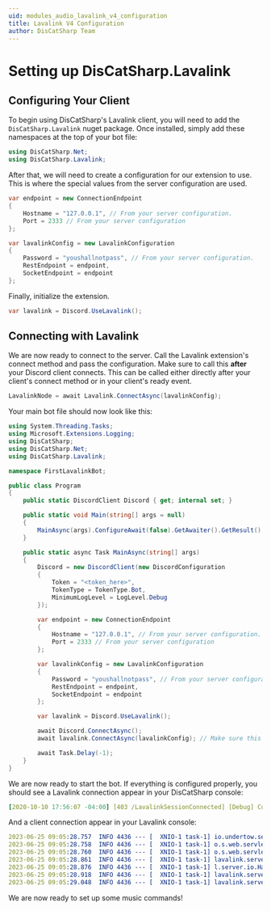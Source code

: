 ```yaml
---
uid: modules_audio_lavalink_v4_configuration
title: Lavalink V4 Configuration
author: DisCatSharp Team
---
```


# Setting up DisCatSharp.Lavalink

## Configuring Your Client

To begin using DisCatSharp's Lavalink client, you will need to add the `DisCatSharp.Lavalink` nuget package. Once installed, simply add these namespaces at the top of your bot file:
```cs
using DisCatSharp.Net;
using DisCatSharp.Lavalink;
```

After that, we will need to create a configuration for our extension to use. This is where the special values from the server configuration are used.
```cs
var endpoint = new ConnectionEndpoint
{
    Hostname = "127.0.0.1", // From your server configuration.
    Port = 2333 // From your server configuration
};

var lavalinkConfig = new LavalinkConfiguration
{
    Password = "youshallnotpass", // From your server configuration.
    RestEndpoint = endpoint,
    SocketEndpoint = endpoint
};
```
Finally, initialize the extension.
```cs
var lavalink = Discord.UseLavalink();
```

## Connecting with Lavalink

We are now ready to connect to the server. Call the Lavalink extension's connect method and pass the configuration. Make sure to call this **after** your Discord client connects. This can be called either directly after your client's connect method or in your client's ready event.

```cs
LavalinkNode = await Lavalink.ConnectAsync(lavalinkConfig);
```

Your main bot file should now look like this:

```cs
using System.Threading.Tasks;
using Microsoft.Extensions.Logging;
using DisCatSharp;
using DisCatSharp.Net;
using DisCatSharp.Lavalink;

namespace FirstLavalinkBot;

public class Program
{
	public static DiscordClient Discord { get; internal set; }

	public static void Main(string[] args = null)
	{
		MainAsync(args).ConfigureAwait(false).GetAwaiter().GetResult();
	}

	public static async Task MainAsync(string[] args)
	{
		Discord = new DiscordClient(new DiscordConfiguration
		{
			Token = "<token_here>",
			TokenType = TokenType.Bot,
			MinimumLogLevel = LogLevel.Debug
		});

		var endpoint = new ConnectionEndpoint
		{
			Hostname = "127.0.0.1", // From your server configuration.
			Port = 2333 // From your server configuration
		};

		var lavalinkConfig = new LavalinkConfiguration
		{
			Password = "youshallnotpass", // From your server configuration.
			RestEndpoint = endpoint,
			SocketEndpoint = endpoint
		};

		var lavalink = Discord.UseLavalink();

		await Discord.ConnectAsync();
		await lavalink.ConnectAsync(lavalinkConfig); // Make sure this is after Discord.ConnectAsync().

		await Task.Delay(-1);
	}
}
```
We are now ready to start the bot. If everything is configured properly, you should see a Lavalink connection appear in your DisCatSharp console:

```yml
[2020-10-10 17:56:07 -04:00] [403 /LavalinkSessionConnected] [Debug] Connection to Lavalink established UwU
```

And a client connection appear in your Lavalink console:

```yml
2023-06-25 09:05:28.757  INFO 4436 --- [  XNIO-1 task-1] io.undertow.servlet                      : Initializing Spring DispatcherServlet 'dispatcherServlet'
2023-06-25 09:05:28.758  INFO 4436 --- [  XNIO-1 task-1] o.s.web.servlet.DispatcherServlet        : Initializing Servlet 'dispatcherServlet'
2023-06-25 09:05:28.760  INFO 4436 --- [  XNIO-1 task-1] o.s.web.servlet.DispatcherServlet        : Completed initialization in 2 ms
2023-06-25 09:05:28.861  INFO 4436 --- [  XNIO-1 task-1] lavalink.server.io.RequestLoggingFilter  : GET /version?trace=false, client=127.0.0.1
2023-06-25 09:05:28.876  INFO 4436 --- [  XNIO-1 task-1] l.server.io.HandshakeInterceptorImpl     : Incoming connection from /127.0.0.1:54649
2023-06-25 09:05:28.918  INFO 4436 --- [  XNIO-1 task-1] lavalink.server.io.RequestLoggingFilter  : GET /v4/websocket, client=127.0.0.1
2023-06-25 09:05:29.048  INFO 4436 --- [  XNIO-1 task-1] lavalink.server.io.SocketServer          : Connection successfully established from DisCatSharp.Lavalink/10.4.1
```

We are now ready to set up some music commands!

